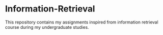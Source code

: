 # Information-Retrieval
This repository contains my assignments inspired from information retrieval course during my undergraduate studies.
